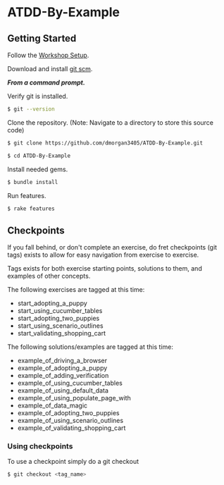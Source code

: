 # ATDD-By-Example

## Getting Started

Follow the [Workshop Setup](EnvironmentSetup.pdf).

Download and install [git scm](https://git-scm.com/).

***From a command prompt.***

Verify git is installed.

````bash
$ git --version
````

Clone the repository. (Note: Navigate to a directory to store this source code)

````bash
$ git clone https://github.com/dmorgan3405/ATDD-By-Example.git
````

````bash
$ cd ATDD-By-Example
````

Install needed gems.

````bash
$ bundle install
````

Run features.
````bash
$ rake features
````
## Checkpoints

If you fall behind, or don't complete an exercise, do fret checkpoints (git tags) exists to allow for easy navigation from exercise to exercise.

Tags exists for both exercise starting points, solutions to them, and examples of other concepts.

The following exercises are tagged at this time:

  - start_adopting_a_puppy
  - start_using_cucumber_tables
  - start_adopting_two_puppies
  - start_using_scenario_outlines
  - start_validating_shopping_cart

The following solutions/examples are tagged at this time:

  - example_of_driving_a_browser
  - example_of_adopting_a_puppy
  - example_of_adding_verification
  - example_of_using_cucumber_tables
  - example_of_using_default_data
  - example_of_using_populate_page_with
  - example_of_data_magic
  - example_of_adopting_two_puppies
  - example_of_using_scenario_outlines
  - example_of_validating_shopping_cart

### Using checkpoints

To use a checkpoint simply do a git checkout

````bash
$ git checkout <tag_name>
````
